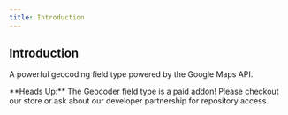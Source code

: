 ```yaml
---
title: Introduction
---
```


## Introduction

A powerful geocoding field type powered by the Google Maps API.

<div class="alert alert-danger">**Heads Up:** The Geocoder field type is a paid addon! Please checkout our store or ask about our developer partnership for repository access.</div>

